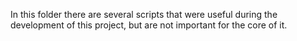 In this folder there are several scripts that were useful during the development of this project, but are not important for the core of it. 